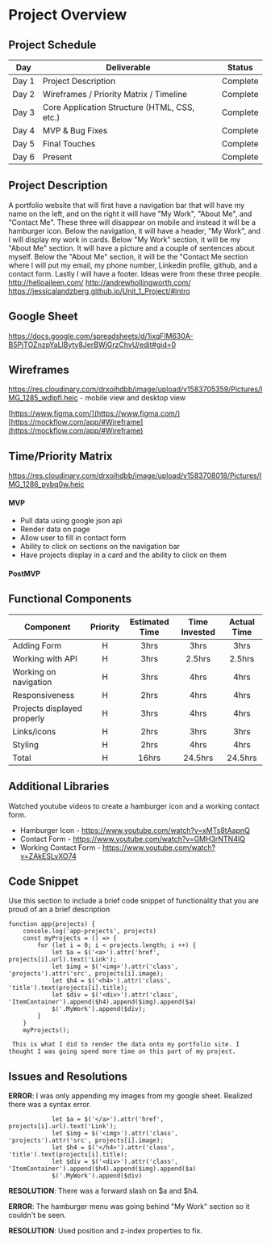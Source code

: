 # Project Overview

## Project Schedule

|  Day | Deliverable | Status
|---|---| ---|
|Day 1| Project Description | Complete
|Day 2| Wireframes / Priority Matrix / Timeline | Complete
|Day 3| Core Application Structure (HTML, CSS, etc.) | Complete
|Day 4| MVP & Bug Fixes | Complete
|Day 5| Final Touches | Complete
|Day 6| Present | Complete


## Project Description

A portfolio website that will first have a navigation bar that will have my name on the left, and on the right it will have "My Work", "About Me", and "Contact Me". These three will disappear on mobile and instead it will be a hamburger icon. Below the navigation, it will have a header, "My Work", and I will display my work in cards. Below "My Work" section, it will be my "About Me" section. It will have a picture and a couple of sentences about myself. Below the "About Me" section, it will be the "Contact Me section where I will put my email, my phone number, Linkedin profile, github, and a contact form. Lastly I will have a footer. 
Ideas were from these three people.
http://helloaileen.com/
http://andrewhollingworth.com/
https://jessicalandzberg.github.io/Unit_1_Project/#intro
## Google Sheet

https://docs.google.com/spreadsheets/d/1ixqFlM630A-B5PjTOZnzpYaLlByty8JerBWjGrzChvU/edit#gid=0

## Wireframes

https://res.cloudinary.com/drxoihdbb/image/upload/v1583705359/Pictures/IMG_1285_wdlpfl.heic - mobile view and desktop view

[https://www.figma.com/](https://www.figma.com/)
[https://mockflow.com/app/#Wireframe](https://mockflow.com/app/#Wireframe)

## Time/Priority Matrix 

https://res.cloudinary.com/drxoihdbb/image/upload/v1583708018/Pictures/IMG_1286_pybq0w.heic


#### MVP 

- Pull data using google json api
- Render data on page 
- Allow user to fill in contact form
- Ability to click on sections on the navigation bar
- Have projects display in a card and the ability to click on them

#### PostMVP 



## Functional Components

| Component | Priority | Estimated Time | Time Invested | Actual Time |
| --- | :---: |  :---: | :---: | :---: |
| Adding Form | H | 3hrs| 3hrs | 3hrs |
| Working with API | H | 3hrs| 2.5hrs | 2.5hrs |
| Working on navigation | H | 3hrs| 4hrs | 4hrs |
| Responsiveness| H | 2hrs | 4hrs | 4hrs |
| Projects displayed properly| H | 3hrs| 4hrs | 4hrs |
| Links/icons | H | 2hrs | 3hrs | 3hrs |
| Styling | H | 2hrs | 4hrs | 4hrs |
| Total | H | 16hrs| 24.5hrs | 24.5hrs |

## Additional Libraries
 Watched youtube videos to create a hamburger icon and a working contact form.
 * Hamburger Icon - https://www.youtube.com/watch?v=xMTs8tAapnQ
 * Contact Form - https://www.youtube.com/watch?v=GMH3rNTN4IQ 
 * Working Contact Form - https://www.youtube.com/watch?v=ZAkESLyXO74
 

## Code Snippet

Use this section to include a brief code snippet of functionality that you are proud of an a brief description  

```
function app(projects) {
    console.log('app-projects', projects)
    const myProjects = () => {
        for (let i = 0; i < projects.length; i ++) {
            let $a = $('<a>').attr('href', projects[i].url).text('Link');
            let $img = $('<img>').attr('class', 'projects').attr('src', projects[i].image);
            let $h4 = $('<h4>').attr('class', 'title').text(projects[i].title);
            let $div = $('<div>').attr('class', 'ItemContainer').append($h4).append($img).append($a)
            $('.MyWork').append($div);
        }
    }
    myProjects();
 
 This is what I did to render the data onto my portfolio site. I thought I was going spend more time on this part of my project.
```

## Issues and Resolutions

**ERROR**: I was only appending my images from my google sheet. Realized there was a syntax error.
```
            let $a = $('</a>').attr('href', projects[i].url).text('Link');
            let $img = $('<img>').attr('class', 'projects').attr('src', projects[i].image);
            let $h4 = $('</h4>').attr('class', 'title').text(projects[i].title);
            let $div = $('<div>').attr('class', 'ItemContainer').append($h4).append($img).append($a)
            $('.MyWork').append($div)
```
**RESOLUTION**: There was a forward slash on $a and $h4.

**ERROR**: The hamburger menu was going behind "My Work" section so it couldn't be seen.

**RESOLUTION**: Used position and z-index properties to fix.


